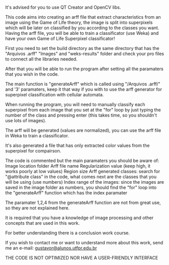 It's advised for you to use QT Creator and OpenCV libs.

This code aims into creating an arff file that extract characteristics from an image using the Game of Life theory, the image is split into superpixels which will be later on classified by you according to the classes you want. Having the arff file, you will be able to train a classificator (use Weka) and have your own Game of Life Superpixel classificator!

First you need to set the build directory as the same directory that has the "Arquivos .arff" "Images" and "weks-results" folder and check your pro files to connect all the libraries needed.

After that you will be able to run the program after setting all the paramaters that you wish in the code.

The main function is "generateArff" which is called using "/Arquivos .arff/" and '3' paramaters, keep it that way if you with to use the arff generator for superpixel classification with cellular automata.

When running the program, you will need to manually classify each superpixel from each image that you set at the "for" loop by just typing the number of the class and pressing enter (this takes time, so you shouldn't use lots of images).

The arff will be generated (values are normalized), you can use the arff file in Weka to train a classificator.

It's also generated a file that has only extracted color values from the superpixel for compairson.

The code is commented but the main paramaters you should be aware of: 
	Image location folder
	Arff file name
	Regularization value (keep high, it works poorly at low values)
	Region size
	Arff generated classes: search for "@attribute class" in the code, what comes next are the classes that you will be using (use numbers)
	Index range of the images: since the images are saved in the image folder as numbers, you should find the "for" loop into the "generateArff" function which has the index paramater

The paramater 1,2,4 from the generateArff function are not from great use, so they are not explained here.

It is required that you have a knowledge of image processing and other concepts that are used in this work.

For better understanding there is a conclusion work course.

If you wish to contact me or want to understand more about this work, send me an e-mail: gustavor@alunos.utfpr.edu.br

THE CODE IS NOT OPTIMIZED NOR HAVE A USER-FRIENDLY INTERFACE


	
